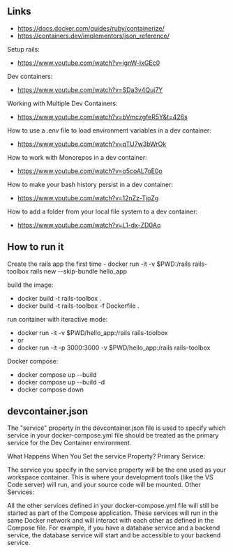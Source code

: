 ## Links
- https://docs.docker.com/guides/ruby/containerize/
- https://containers.dev/implementors/json_reference/

Setup rails:
- https://www.youtube.com/watch?v=ignW-lxGEc0

Dev containers:
- https://www.youtube.com/watch?v=SDa3v4Quj7Y

Working with Multiple Dev Containers:
- https://www.youtube.com/watch?v=bVmczgfeR5Y&t=426s

How to use a .env file to load environment variables in a dev container:
- https://www.youtube.com/watch?v=qTU7w3bWrOk

How to work with Monorepos in a dev container:
- https://www.youtube.com/watch?v=o5coAL7oE0o

How to make your bash history persist in a dev container:
- https://www.youtube.com/watch?v=12nZz-TjoZg

How to add a folder from your local file system to a dev container:
- https://www.youtube.com/watch?v=L1-dx-ZD0Ao


## How to run it

Create the rails app the first time
    - docker run -it -v $PWD:/rails rails-toolbox rails new --skip-bundle hello_app

build the image:
- docker build -t rails-toolbox .  
- docker build -t rails-toolbox -f Dockerfile .  

run container with iteractive mode:
- docker run -it -v $PWD/hello_app:/rails rails-toolbox
- or 
- docker run -it -p 3000:3000 -v $PWD/hello_app:/rails rails-toolbox

Docker compose:
- docker compose up --build 
- docker compose up --build -d
- docker compose down


## devcontainer.json

The "service" property in the devcontainer.json file is used to specify which service in your docker-compose.yml file should be treated as the primary service for the Dev Container environment.

What Happens When You Set the service Property?
Primary Service:

The service you specify in the service property will be the one used as your workspace container. This is where your development tools (like the VS Code server) will run, and your source code will be mounted.
Other Services:

All the other services defined in your docker-compose.yml file will still be started as part of the Compose application. These services will run in the same Docker network and will interact with each other as defined in the Compose file.
For example, if you have a database service and a backend service, the database service will start and be accessible to your backend service.